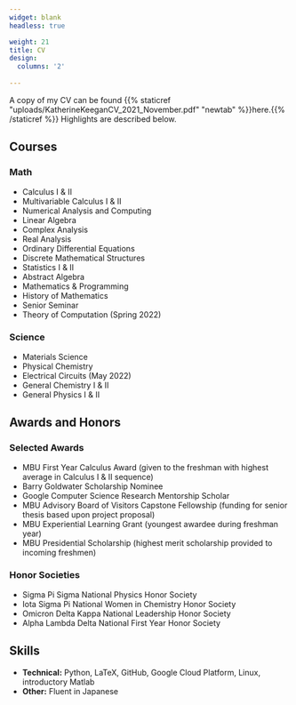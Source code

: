 ```yaml
---
widget: blank
headless: true

weight: 21
title: CV
design:
  columns: '2'
  
---
```

A copy of my CV can be found {{% staticref "uploads/KatherineKeeganCV_2021_November.pdf" "newtab" %}}here.{{% /staticref %}} Highlights are described below.

## Courses
### Math
- Calculus I & II
- Multivariable Calculus I & II
- Numerical Analysis and Computing
- Linear Algebra
- Complex Analysis
- Real Analysis
- Ordinary Differential Equations
- Discrete Mathematical Structures
- Statistics I & II
- Abstract Algebra 
- Mathematics & Programming
- History of Mathematics
- Senior Seminar
- Theory of Computation (Spring 2022)

### Science
- Materials Science
- Physical Chemistry
- Electrical Circuits (May 2022)
- General Chemistry I & II
- General Physics I & II

## Awards and Honors
### Selected Awards
- MBU First Year Calculus Award (given to the freshman with highest average in Calculus I & II sequence)
- Barry Goldwater Scholarship Nominee
- Google Computer Science Research Mentorship Scholar
- MBU Advisory Board of Visitors Capstone Fellowship (funding for senior thesis based upon project proposal)
- MBU Experiential Learning Grant (youngest awardee during freshman year)
- MBU Presidential Scholarship (highest merit scholarship provided to incoming freshmen)

### Honor Societies
- Sigma Pi Sigma National Physics Honor Society
- Iota Sigma Pi National Women in Chemistry Honor Society
- Omicron Delta Kappa National Leadership Honor Society
- Alpha Lambda Delta National First Year Honor Society

## Skills
- **Technical:** Python, LaTeX, GitHub, Google Cloud Platform, Linux, introductory Matlab
- **Other:**  Fluent in Japanese
